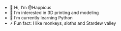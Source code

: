 - 👋 Hi, I’m @Happicus
- 👀 I’m interested in 3D printing and modeling
- 🌱 I’m currently learning Python
- ⚡ Fun fact: I like monkeys, sloths and Stardew valley

<!---
Happicus/Happicus is a ✨ special ✨ repository because its `README.md` (this file) appears on your GitHub profile.
You can click the Preview link to take a look at your changes.
--->
